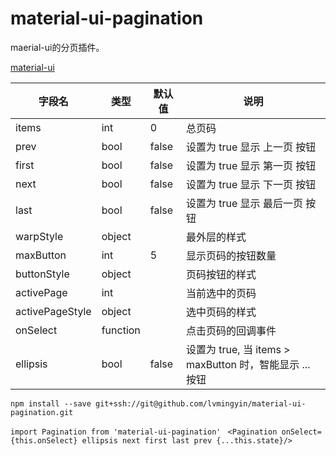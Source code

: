# material-ui-pagination
 
maerial-ui的分页插件。

[material-ui](http://www.material-ui.com)

|字段名|类型|默认值|说明|
|-------|-----|------|-----------|
|items|int|0|总页码|
|prev|bool|false|设置为 true 显示 上一页 按钮|
|  first  |bool|false|设置为 true 显示 第一页 按钮|
|  next  |bool|false|设置为 true 显示 下一页 按钮|
|  last  |bool|false|设置为 true 显示 最后一页 按钮|
| warpStyle | object |  | 最外层的样式 |
| maxButton | int | 5 | 显示页码的按钮数量 |
| buttonStyle | object |  | 页码按钮的样式 |
| activePage | int |  | 当前选中的页码 |
| activePageStyle | object |  | 选中页码的样式 |
| onSelect | function |  | 点击页码的回调事件 |
| ellipsis | bool | false | 设置为 true, 当 items > maxButton 时，智能显示 ... 按钮 |

`npm install --save git+ssh://git@github.com/lvmingyin/material-ui-pagination.git`

`import Pagination from 'material-ui-pagination'`
` <Pagination onSelect={this.onSelect} ellipsis next first last prev {...this.state}/>`
